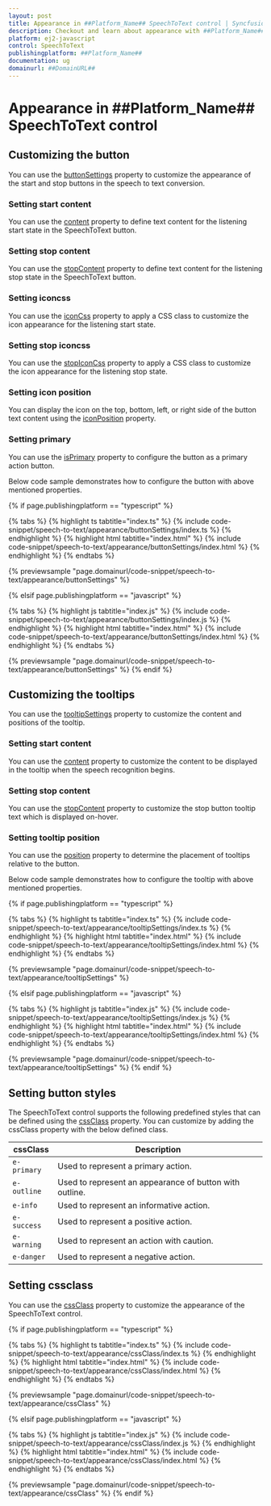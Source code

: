 ```yaml
---
layout: post
title: Appearance in ##Platform_Name## SpeechToText control | Syncfusion
description: Checkout and learn about appearance with ##Platform_Name## SpeechToText control of Syncfusion Essential JS 2 and more.
platform: ej2-javascript
control: SpeechToText
publishingplatform: ##Platform_Name##
documentation: ug
domainurl: ##DomainURL##
---
```


# Appearance in ##Platform_Name## SpeechToText control

## Customizing the button

You can use the [buttonSettings](../api/speech-to-text#buttonSettings) property to customize the appearance of the start and stop buttons in the speech to text conversion.

### Setting start content

You can use the [content](../api/speech-to-text/buttonSettingsModel/#content) property to define text content for the listening start state in the SpeechToText button.

### Setting stop content

You can use the [stopContent](../api/speech-to-text/buttonSettingsModel/#stopContent) property to define text content for the listening stop state in the SpeechToText button.

### Setting iconcss

You can use the [iconCss](../api/speech-to-text/buttonSettingsModel/#iconCss) property to apply a CSS class to customize the icon appearance for the listening start state.

### Setting stop iconcss

You can use the [stopIconCss](../api/speech-to-text/buttonSettingsModel/#stopIconCss) property to apply a CSS class to customize the icon appearance for the listening stop state.

### Setting icon position

You can display the icon on the top, bottom, left, or right side of the button text content using the [iconPosition](../api/speech-to-text/buttonSettingsModel/#iconPosition) property.

### Setting primary

You can use the [isPrimary](../api/speech-to-text/buttonSettingsModel/#isPrimary) property to configure the button as a primary action button.

Below code sample demonstrates how to configure the button with above mentioned properties.

{% if page.publishingplatform == "typescript" %}

{% tabs %}
{% highlight ts tabtitle="index.ts" %}
{% include code-snippet/speech-to-text/appearance/buttonSettings/index.ts %}
{% endhighlight %}
{% highlight html tabtitle="index.html" %}
{% include code-snippet/speech-to-text/appearance/buttonSettings/index.html %}
{% endhighlight %}
{% endtabs %}

{% previewsample "page.domainurl/code-snippet/speech-to-text/appearance/buttonSettings" %}

{% elsif page.publishingplatform == "javascript" %}

{% tabs %}
{% highlight js tabtitle="index.js" %}
{% include code-snippet/speech-to-text/appearance/buttonSettings/index.js %}
{% endhighlight %}
{% highlight html tabtitle="index.html" %}
{% include code-snippet/speech-to-text/appearance/buttonSettings/index.html %}
{% endhighlight %}
{% endtabs %}

{% previewsample "page.domainurl/code-snippet/speech-to-text/appearance/buttonSettings" %}
{% endif %}

## Customizing the tooltips

You can use the [tooltipSettings](../api/speech-to-text#tooltipSettings) property to customize the content and positions of the tooltip.

### Setting start content

You can use the [content](../api/speech-to-text/tooltipSettingsModel/#content) property to customize the content to be displayed in the tooltip when the speech recognition begins.

### Setting stop content

You can use the [stopContent](../api/speech-to-text/tooltipSettingsModel/#stopContent) property to customize the stop button tooltip text which is displayed on-hover.

### Setting tooltip position

You can use the [position](../api/speech-to-text/tooltipSettingsModel/#position) property to determine the placement of tooltips relative to the button.

Below code sample demonstrates how to configure the tooltip with above mentioned properties.

{% if page.publishingplatform == "typescript" %}

{% tabs %}
{% highlight ts tabtitle="index.ts" %}
{% include code-snippet/speech-to-text/appearance/tooltipSettings/index.ts %}
{% endhighlight %}
{% highlight html tabtitle="index.html" %}
{% include code-snippet/speech-to-text/appearance/tooltipSettings/index.html %}
{% endhighlight %}
{% endtabs %}

{% previewsample "page.domainurl/code-snippet/speech-to-text/appearance/tooltipSettings" %}

{% elsif page.publishingplatform == "javascript" %}

{% tabs %}
{% highlight js tabtitle="index.js" %}
{% include code-snippet/speech-to-text/appearance/tooltipSettings/index.js %}
{% endhighlight %}
{% highlight html tabtitle="index.html" %}
{% include code-snippet/speech-to-text/appearance/tooltipSettings/index.html %}
{% endhighlight %}
{% endtabs %}

{% previewsample "page.domainurl/code-snippet/speech-to-text/appearance/tooltipSettings" %}
{% endif %}

## Setting button styles

The SpeechToText control supports the following predefined styles that can be defined using the [cssClass](../api/speech-to-text#cssClass) property. You can customize by adding the cssClass property with the below defined class. 

| cssClass | Description | 
| -------- | -------- | 
| `e-primary` | Used to represent a primary action. | 
| `e-outline` |  Used to represent an appearance of button with outline. | 
| `e-info` |  Used to represent an informative action. | 
| `e-success` | Used to represent a positive action. | 
| `e-warning` | Used to represent an action with caution. | 
| `e-danger` | Used to represent a negative action. |

## Setting cssclass

You can use the [cssClass](../api/speech-to-text#cssClass) property to customize the appearance of the SpeechToText control.

{% if page.publishingplatform == "typescript" %}

{% tabs %}
{% highlight ts tabtitle="index.ts" %}
{% include code-snippet/speech-to-text/appearance/cssClass/index.ts %}
{% endhighlight %}
{% highlight html tabtitle="index.html" %}
{% include code-snippet/speech-to-text/appearance/cssClass/index.html %}
{% endhighlight %}
{% endtabs %}

{% previewsample "page.domainurl/code-snippet/speech-to-text/appearance/cssClass" %}

{% elsif page.publishingplatform == "javascript" %}

{% tabs %}
{% highlight js tabtitle="index.js" %}
{% include code-snippet/speech-to-text/appearance/cssClass/index.js %}
{% endhighlight %}
{% highlight html tabtitle="index.html" %}
{% include code-snippet/speech-to-text/appearance/cssClass/index.html %}
{% endhighlight %}
{% endtabs %}

{% previewsample "page.domainurl/code-snippet/speech-to-text/appearance/cssClass" %}
{% endif %}
